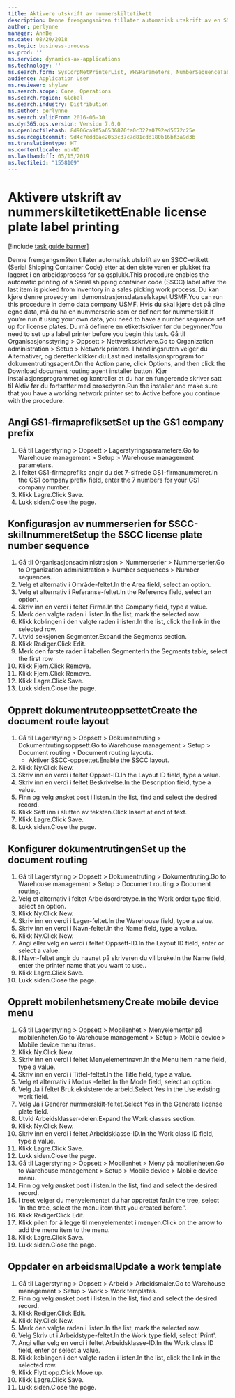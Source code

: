 ```yaml
---
title: Aktivere utskrift av nummerskiltetikett
description: Denne fremgangsmåten tillater automatisk utskrift av en SSCC-etikett (Serial Shipping Container Code) etter at den siste varen er plukket fra lageret i en arbeidsprosess for salgsplukk.
author: perlynne
manager: AnnBe
ms.date: 08/29/2018
ms.topic: business-process
ms.prod: ''
ms.service: dynamics-ax-applications
ms.technology: ''
ms.search.form: SysCorpNetPrinterList, WHSParameters, NumberSequenceTableListPage, NumberSequenceDetails, WHSDocumentRoutingLayout, WHSDocumentRouting, WHSRFMenuItem, WHSRFMenu, WHSWorkTemplateTable
audience: Application User
ms.reviewer: shylaw
ms.search.scope: Core, Operations
ms.search.region: Global
ms.search.industry: Distribution
ms.author: perlynne
ms.search.validFrom: 2016-06-30
ms.dyn365.ops.version: Version 7.0.0
ms.openlocfilehash: 8d906ca9f5a6536870fa0c322a0792ed5672c25e
ms.sourcegitcommit: 9d4c7edd0ae2053c37c7d81cdd180b16bf3a9d3b
ms.translationtype: HT
ms.contentlocale: nb-NO
ms.lasthandoff: 05/15/2019
ms.locfileid: "1558109"
---
```

# <a name="enable-license-plate-label-printing"></a><span data-ttu-id="5b4d3-103">Aktivere utskrift av nummerskiltetikett</span><span class="sxs-lookup"><span data-stu-id="5b4d3-103">Enable license plate label printing</span></span>

[!include [task guide banner](../../includes/task-guide-banner.md)]

<span data-ttu-id="5b4d3-104">Denne fremgangsmåten tillater automatisk utskrift av en SSCC-etikett (Serial Shipping Container Code) etter at den siste varen er plukket fra lageret i en arbeidsprosess for salgsplukk.</span><span class="sxs-lookup"><span data-stu-id="5b4d3-104">This procedure enables the automatic printing of a Serial shipping container code (SSCC) label after the last item is picked from inventory in a sales picking work process.</span></span> <span data-ttu-id="5b4d3-105">Du kan kjøre denne prosedyren i demonstrasjonsdataselskapet USMF.</span><span class="sxs-lookup"><span data-stu-id="5b4d3-105">You can run this procedure in demo data company USMF.</span></span> <span data-ttu-id="5b4d3-106">Hvis du skal kjøre det på dine egne data, må du ha en nummerserie som er definert for nummerskilt.</span><span class="sxs-lookup"><span data-stu-id="5b4d3-106">If you’re run it using your own data, you need to have a number sequence set up for license plates.</span></span> <span data-ttu-id="5b4d3-107">Du må definere en etikettskriver før du begynner.</span><span class="sxs-lookup"><span data-stu-id="5b4d3-107">You need to set up a label printer before you begin this task.</span></span> <span data-ttu-id="5b4d3-108">Gå til Organisasjonsstyring > Oppsett > Nettverksskrivere.</span><span class="sxs-lookup"><span data-stu-id="5b4d3-108">Go to Organization administration > Setup > Network printers.</span></span> <span data-ttu-id="5b4d3-109">I handlingsruten velger du Alternativer, og deretter klikker du Last ned installasjonsprogram for dokumentrutingsagent.</span><span class="sxs-lookup"><span data-stu-id="5b4d3-109">On the Action pane, click Options, and then click the Download document routing agent installer button.</span></span> <span data-ttu-id="5b4d3-110">Kjør installasjonsprogrammet og kontroller at du har en fungerende skriver satt til Aktiv før du fortsetter med prosedyren.</span><span class="sxs-lookup"><span data-stu-id="5b4d3-110">Run the installer and make sure that you have a working network printer set to Active before you continue with the procedure.</span></span>


## <a name="set-up-the-gs1-company-prefix"></a><span data-ttu-id="5b4d3-111">Angi GS1-firmaprefikset</span><span class="sxs-lookup"><span data-stu-id="5b4d3-111">Set up the GS1 company prefix</span></span>
1. <span data-ttu-id="5b4d3-112">Gå til Lagerstyring > Oppsett > Lagerstyringsparametere.</span><span class="sxs-lookup"><span data-stu-id="5b4d3-112">Go to Warehouse management > Setup > Warehouse management parameters.</span></span>
2. <span data-ttu-id="5b4d3-113">I feltet GS1-firmaprefiks angir du det 7-sifrede GS1-firmanummeret.</span><span class="sxs-lookup"><span data-stu-id="5b4d3-113">In the GS1 company prefix field, enter the 7 numbers for your GS1 company number.</span></span>
3. <span data-ttu-id="5b4d3-114">Klikk Lagre.</span><span class="sxs-lookup"><span data-stu-id="5b4d3-114">Click Save.</span></span>
4. <span data-ttu-id="5b4d3-115">Lukk siden.</span><span class="sxs-lookup"><span data-stu-id="5b4d3-115">Close the page.</span></span>

## <a name="setup-the-sscc-license-plate-number-sequence"></a><span data-ttu-id="5b4d3-116">Konfigurasjon av nummerserien for SSCC-skiltnummeret</span><span class="sxs-lookup"><span data-stu-id="5b4d3-116">Setup the SSCC license plate number sequence</span></span>
1. <span data-ttu-id="5b4d3-117">Gå til Organisasjonsadministrasjon > Nummerserier > Nummerserier.</span><span class="sxs-lookup"><span data-stu-id="5b4d3-117">Go to Organization administration > Number sequences > Number sequences.</span></span>
2. <span data-ttu-id="5b4d3-118">Velg et alternativ i Område-feltet.</span><span class="sxs-lookup"><span data-stu-id="5b4d3-118">In the Area field, select an option.</span></span>
3. <span data-ttu-id="5b4d3-119">Velg et alternativ i Referanse-feltet.</span><span class="sxs-lookup"><span data-stu-id="5b4d3-119">In the Reference field, select an option.</span></span>
4. <span data-ttu-id="5b4d3-120">Skriv inn en verdi i feltet Firma.</span><span class="sxs-lookup"><span data-stu-id="5b4d3-120">In the Company field, type a value.</span></span>
5. <span data-ttu-id="5b4d3-121">Merk den valgte raden i listen.</span><span class="sxs-lookup"><span data-stu-id="5b4d3-121">In the list, mark the selected row.</span></span>
6. <span data-ttu-id="5b4d3-122">Klikk koblingen i den valgte raden i listen.</span><span class="sxs-lookup"><span data-stu-id="5b4d3-122">In the list, click the link in the selected row.</span></span>
7. <span data-ttu-id="5b4d3-123">Utvid seksjonen Segmenter.</span><span class="sxs-lookup"><span data-stu-id="5b4d3-123">Expand the Segments section.</span></span>
8. <span data-ttu-id="5b4d3-124">Klikk Rediger.</span><span class="sxs-lookup"><span data-stu-id="5b4d3-124">Click Edit.</span></span>
9. <span data-ttu-id="5b4d3-125">Merk den første raden i tabellen Segmenter</span><span class="sxs-lookup"><span data-stu-id="5b4d3-125">In the Segments table, select the first row</span></span>
10. <span data-ttu-id="5b4d3-126">Klikk Fjern.</span><span class="sxs-lookup"><span data-stu-id="5b4d3-126">Click Remove.</span></span>
11. <span data-ttu-id="5b4d3-127">Klikk Fjern.</span><span class="sxs-lookup"><span data-stu-id="5b4d3-127">Click Remove.</span></span>
12. <span data-ttu-id="5b4d3-128">Klikk Lagre.</span><span class="sxs-lookup"><span data-stu-id="5b4d3-128">Click Save.</span></span>
13. <span data-ttu-id="5b4d3-129">Lukk siden.</span><span class="sxs-lookup"><span data-stu-id="5b4d3-129">Close the page.</span></span>

## <a name="create-the-document-route-layout"></a><span data-ttu-id="5b4d3-130">Opprett dokumentruteoppsettet</span><span class="sxs-lookup"><span data-stu-id="5b4d3-130">Create the document route layout</span></span>
1. <span data-ttu-id="5b4d3-131">Gå til Lagerstyring > Oppsett > Dokumentruting > Dokumentrutingsoppsett.</span><span class="sxs-lookup"><span data-stu-id="5b4d3-131">Go to Warehouse management > Setup > Document routing > Document routing layouts.</span></span>
    * <span data-ttu-id="5b4d3-132">Aktiver SSCC-oppsettet.</span><span class="sxs-lookup"><span data-stu-id="5b4d3-132">Enable the SSCC layout.</span></span>  
2. <span data-ttu-id="5b4d3-133">Klikk Ny.</span><span class="sxs-lookup"><span data-stu-id="5b4d3-133">Click New.</span></span>
3. <span data-ttu-id="5b4d3-134">Skriv inn en verdi i feltet Oppset-ID.</span><span class="sxs-lookup"><span data-stu-id="5b4d3-134">In the Layout ID field, type a value.</span></span>
4. <span data-ttu-id="5b4d3-135">Skriv inn en verdi i feltet Beskrivelse.</span><span class="sxs-lookup"><span data-stu-id="5b4d3-135">In the Description field, type a value.</span></span>
5. <span data-ttu-id="5b4d3-136">Finn og velg ønsket post i listen.</span><span class="sxs-lookup"><span data-stu-id="5b4d3-136">In the list, find and select the desired record.</span></span>
6. <span data-ttu-id="5b4d3-137">Klikk Sett inn i slutten av teksten.</span><span class="sxs-lookup"><span data-stu-id="5b4d3-137">Click Insert at end of text.</span></span>
7. <span data-ttu-id="5b4d3-138">Klikk Lagre.</span><span class="sxs-lookup"><span data-stu-id="5b4d3-138">Click Save.</span></span>
8. <span data-ttu-id="5b4d3-139">Lukk siden.</span><span class="sxs-lookup"><span data-stu-id="5b4d3-139">Close the page.</span></span>

## <a name="set-up-the-document-routing"></a><span data-ttu-id="5b4d3-140">Konfigurer dokumentrutingen</span><span class="sxs-lookup"><span data-stu-id="5b4d3-140">Set up the document routing</span></span>
1. <span data-ttu-id="5b4d3-141">Gå til Lagerstyring > Oppsett > Dokumentruting > Dokumentruting.</span><span class="sxs-lookup"><span data-stu-id="5b4d3-141">Go to Warehouse management > Setup > Document routing > Document routing.</span></span>
2. <span data-ttu-id="5b4d3-142">Velg et alternativ i feltet Arbeidsordretype.</span><span class="sxs-lookup"><span data-stu-id="5b4d3-142">In the Work order type field, select an option.</span></span>
3. <span data-ttu-id="5b4d3-143">Klikk Ny.</span><span class="sxs-lookup"><span data-stu-id="5b4d3-143">Click New.</span></span>
4. <span data-ttu-id="5b4d3-144">Skriv inn en verdi i Lager-feltet.</span><span class="sxs-lookup"><span data-stu-id="5b4d3-144">In the Warehouse field, type a value.</span></span>
5. <span data-ttu-id="5b4d3-145">Skriv inn en verdi i Navn-feltet.</span><span class="sxs-lookup"><span data-stu-id="5b4d3-145">In the Name field, type a value.</span></span>
6. <span data-ttu-id="5b4d3-146">Klikk Ny.</span><span class="sxs-lookup"><span data-stu-id="5b4d3-146">Click New.</span></span>
7. <span data-ttu-id="5b4d3-147">Angi eller velg en verdi i feltet Oppsett-ID.</span><span class="sxs-lookup"><span data-stu-id="5b4d3-147">In the Layout ID field, enter or select a value.</span></span>
8. <span data-ttu-id="5b4d3-148">I Navn-feltet angir du navnet på skriveren du vil bruke.</span><span class="sxs-lookup"><span data-stu-id="5b4d3-148">In the Name field, enter the printer name that you want to use..</span></span>
9. <span data-ttu-id="5b4d3-149">Klikk Lagre.</span><span class="sxs-lookup"><span data-stu-id="5b4d3-149">Click Save.</span></span>
10. <span data-ttu-id="5b4d3-150">Lukk siden.</span><span class="sxs-lookup"><span data-stu-id="5b4d3-150">Close the page.</span></span>

## <a name="create-mobile-device-menu"></a><span data-ttu-id="5b4d3-151">Opprett mobilenhetsmeny</span><span class="sxs-lookup"><span data-stu-id="5b4d3-151">Create mobile device menu</span></span>
1. <span data-ttu-id="5b4d3-152">Gå til Lagerstyring > Oppsett > Mobilenhet > Menyelementer på mobilenheten.</span><span class="sxs-lookup"><span data-stu-id="5b4d3-152">Go to Warehouse management > Setup > Mobile device > Mobile device menu items.</span></span>
2. <span data-ttu-id="5b4d3-153">Klikk Ny.</span><span class="sxs-lookup"><span data-stu-id="5b4d3-153">Click New.</span></span>
3. <span data-ttu-id="5b4d3-154">Skriv inn en verdi i feltet Menyelementnavn.</span><span class="sxs-lookup"><span data-stu-id="5b4d3-154">In the Menu item name field, type a value.</span></span>
4. <span data-ttu-id="5b4d3-155">Skriv inn en verdi i Tittel-feltet.</span><span class="sxs-lookup"><span data-stu-id="5b4d3-155">In the Title field, type a value.</span></span>
5. <span data-ttu-id="5b4d3-156">Velg et alternativ i Modus -feltet.</span><span class="sxs-lookup"><span data-stu-id="5b4d3-156">In the Mode field, select an option.</span></span>
6. <span data-ttu-id="5b4d3-157">Velg Ja i feltet Bruk eksisterende arbeid.</span><span class="sxs-lookup"><span data-stu-id="5b4d3-157">Select Yes in the Use existing work field.</span></span>
7. <span data-ttu-id="5b4d3-158">Velg Ja i Generer nummerskilt-feltet.</span><span class="sxs-lookup"><span data-stu-id="5b4d3-158">Select Yes in the Generate license plate field.</span></span>
8. <span data-ttu-id="5b4d3-159">Utvid Arbeidsklasser-delen.</span><span class="sxs-lookup"><span data-stu-id="5b4d3-159">Expand the Work classes section.</span></span>
9. <span data-ttu-id="5b4d3-160">Klikk Ny.</span><span class="sxs-lookup"><span data-stu-id="5b4d3-160">Click New.</span></span>
10. <span data-ttu-id="5b4d3-161">Skriv inn en verdi i feltet Arbeidsklasse-ID.</span><span class="sxs-lookup"><span data-stu-id="5b4d3-161">In the Work class ID field, type a value.</span></span>
11. <span data-ttu-id="5b4d3-162">Klikk Lagre.</span><span class="sxs-lookup"><span data-stu-id="5b4d3-162">Click Save.</span></span>
12. <span data-ttu-id="5b4d3-163">Lukk siden.</span><span class="sxs-lookup"><span data-stu-id="5b4d3-163">Close the page.</span></span>
13. <span data-ttu-id="5b4d3-164">Gå til Lagerstyring > Oppsett > Mobilenhet > Meny på mobilenheten.</span><span class="sxs-lookup"><span data-stu-id="5b4d3-164">Go to Warehouse management > Setup > Mobile device > Mobile device menu.</span></span>
14. <span data-ttu-id="5b4d3-165">Finn og velg ønsket post i listen.</span><span class="sxs-lookup"><span data-stu-id="5b4d3-165">In the list, find and select the desired record.</span></span>
15. <span data-ttu-id="5b4d3-166">I treet velger du menyelementet du har opprettet før.</span><span class="sxs-lookup"><span data-stu-id="5b4d3-166">In the tree, select 'In the tree, select the menu item that you created before.'.</span></span>
16. <span data-ttu-id="5b4d3-167">Klikk Rediger</span><span class="sxs-lookup"><span data-stu-id="5b4d3-167">Click Edit.</span></span>
17. <span data-ttu-id="5b4d3-168">Klikk pilen for å legge til menyelementet i menyen.</span><span class="sxs-lookup"><span data-stu-id="5b4d3-168">Click on the arrow to add the menu item to the menu.</span></span>
18. <span data-ttu-id="5b4d3-169">Klikk Lagre.</span><span class="sxs-lookup"><span data-stu-id="5b4d3-169">Click Save.</span></span>
19. <span data-ttu-id="5b4d3-170">Lukk siden.</span><span class="sxs-lookup"><span data-stu-id="5b4d3-170">Close the page.</span></span>

## <a name="update-a-work-template"></a><span data-ttu-id="5b4d3-171">Oppdater en arbeidsmal</span><span class="sxs-lookup"><span data-stu-id="5b4d3-171">Update a work template</span></span>
1. <span data-ttu-id="5b4d3-172">Gå til Lagerstyring > Oppsett > Arbeid > Arbeidsmaler.</span><span class="sxs-lookup"><span data-stu-id="5b4d3-172">Go to Warehouse management > Setup > Work > Work templates.</span></span>
2. <span data-ttu-id="5b4d3-173">Finn og velg ønsket post i listen.</span><span class="sxs-lookup"><span data-stu-id="5b4d3-173">In the list, find and select the desired record.</span></span>
3. <span data-ttu-id="5b4d3-174">Klikk Rediger.</span><span class="sxs-lookup"><span data-stu-id="5b4d3-174">Click Edit.</span></span>
4. <span data-ttu-id="5b4d3-175">Klikk Ny.</span><span class="sxs-lookup"><span data-stu-id="5b4d3-175">Click New.</span></span>
5. <span data-ttu-id="5b4d3-176">Merk den valgte raden i listen.</span><span class="sxs-lookup"><span data-stu-id="5b4d3-176">In the list, mark the selected row.</span></span>
6. <span data-ttu-id="5b4d3-177">Velg Skriv ut i Arbeidstype-feltet.</span><span class="sxs-lookup"><span data-stu-id="5b4d3-177">In the Work type field, select 'Print'.</span></span>
7. <span data-ttu-id="5b4d3-178">Angi eller velg en verdi i feltet Arbeidsklasse-ID.</span><span class="sxs-lookup"><span data-stu-id="5b4d3-178">In the Work class ID field, enter or select a value.</span></span>
8. <span data-ttu-id="5b4d3-179">Klikk koblingen i den valgte raden i listen.</span><span class="sxs-lookup"><span data-stu-id="5b4d3-179">In the list, click the link in the selected row.</span></span>
9. <span data-ttu-id="5b4d3-180">Klikk Flytt opp.</span><span class="sxs-lookup"><span data-stu-id="5b4d3-180">Click Move up.</span></span>
10. <span data-ttu-id="5b4d3-181">Klikk Lagre.</span><span class="sxs-lookup"><span data-stu-id="5b4d3-181">Click Save.</span></span>
11. <span data-ttu-id="5b4d3-182">Lukk siden.</span><span class="sxs-lookup"><span data-stu-id="5b4d3-182">Close the page.</span></span>

